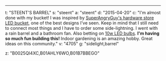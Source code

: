 ---
t: "STEENT'S BARREL"
s: "steent"
a: "steent"
d: "2015-04-20"
c: "I'm almost done with my bucket! I was inspired by <a href='http://www.reddit.com/r/SpaceBuckets/comments/1lmfqd/my_1st_results_56_watts_warm_white_leds_26_grams/'>SuperAngryGuy's hardware store LED bucket</a>, one of the best designs I've seen. Keep in mind that I still need to connect most things and I have to order some side-lightning. I went with a rain barrel and a bathroom fan. Also betting on <a href='http://www.amazon.com/gp/product/B00H8M6V06/ref=as_li_tl?ie=UTF8&camp=1789&creative=390957&creativeASIN=B00H8M6V06&linkCode=as2&tag=spacbuck-20&linkId=R6PIOCSFZQYBZ5UP'>10w LED bulbs</a>. <strong>I'm having so much fun building this! </strong> Indoor gardening is an amazing hobby. Great ideas on this community."
v: "4705"
g: "sidelight,barrel"

z: "B0025QI4XC,B01AHLY6WO,B01B7BBEGO"
